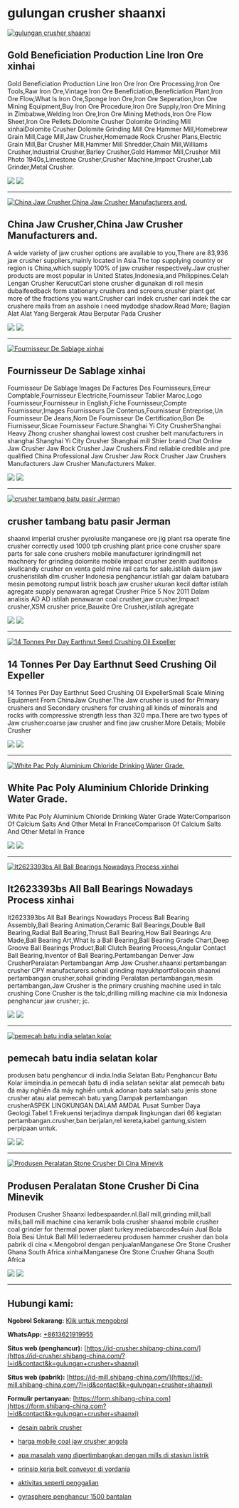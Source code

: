 # gulungan crusher shaanxi

<a href="https://swt.shibang-china.com/?l=id&img&k=gulungan+crusher+shaanxi" target="_blank">![gulungan crusher shaanxi](http://static.shibang-china.com/all-800x300/609.jpg)</a>

## Gold Beneficiation Production Line Iron Ore xinhai
Gold Beneficiation Production Line Iron Ore Iron Ore Processing,Iron Ore Tools,Raw Iron Ore,Vintage Iron Ore Beneficiation,Beneficiation Plant,Iron Ore Flow,What Is Iron Ore,Sponge Iron Ore,Iron Ore Seperation,Iron Ore Mining Equipment,Buy Iron Ore Procedure,Iron Ore Supply,Iron Ore Mining in Zimbabwe,Welding Iron Ore,Iron Ore Mining Methods,Iron Ore Flow Sheet,Iron Ore Pellets.Dolomite Crusher Dolomite Grinding Mill xinhaiDolomite Crusher Dolomite Grinding Mill Ore Hammer Mill,Homebrew Grain Mill,Cage Mill,Jaw Crusher,Homemade Rock Crusher Plans,Electric Grain Mill,Bar Crusher Mill,Hammer Mill Shredder,Chain Mill,Williams Crusher,Industrial Crusher,Barley Crusher,Gold Hammer Mill,Crusher Mill Photo 1940s,Limestone Crusher,Crusher Machine,Impact Crusher,Lab Grinder,Metal Crusher.


<a href="https://whatsapp.shibangsoft.com/WhatsApp.php" target="_blank" title="WhatsApp">![](http://static.shibang-china.com/icon/whatsapp.png)</a> <a href="https://swt.shibang-china.com/?l=id&icon&k=gulungan+crusher+shaanxi" target="_blank">![](http://static.shibang-china.com/icon/chat-id.png)</a>

---

<a href="https://swt.shibang-china.com/?l=id&img&k=gulungan+crusher+shaanxi" target="_blank">![China Jaw Crusher,China Jaw Crusher Manufacturers and.](http://static.shibang-china.com/all-800x300/493.jpg)</a>

## China Jaw Crusher,China Jaw Crusher Manufacturers and.
A wide variety of jaw crusher options are available to you,There are 83,936 jaw crusher suppliers,mainly located in Asia.The top supplying country or region is China,which supply 100% of jaw crusher respectively.Jaw crusher products are most popular in United States,Indonesia,and Philippines.Celah Lengan Crusher KerucutCari stone crusher digunakan di roll mesin dubaifeedback form stationary crushers and screens,crusher plant get more of the fractions you want.Crusher cari indek crusher cari indek the car crushere mails from an asshole i need mydodge shadow.Read More; Bagian Alat Alat Yang Bergerak Atau Berputar Pada Crusher


<a href="https://whatsapp.shibangsoft.com/WhatsApp.php" target="_blank" title="WhatsApp">![](http://static.shibang-china.com/icon/whatsapp.png)</a> <a href="https://swt.shibang-china.com/?l=id&icon&k=gulungan+crusher+shaanxi" target="_blank">![](http://static.shibang-china.com/icon/chat-id.png)</a>

---

<a href="https://swt.shibang-china.com/?l=id&img&k=gulungan+crusher+shaanxi" target="_blank">![Fournisseur De Sablage xinhai](http://static.shibang-china.com/all-800x300/517.jpg)</a>

## Fournisseur De Sablage xinhai
Fournisseur De Sablage Images De Factures Des Fournisseurs,Erreur Comptable,Fournisseur Electricite,Fournisseur Tablier Maroc,Logo Fournisseur,Fournisseur in English,Fiche Fournisseur,Compte Fournisseur,Images Fournisseurs De Contenus,Fournisseur Entreprise,Un Fournisseur De Jeans,Nom De Fournisseur De Certification,Bon De Fiurnisseur,Sicae Fournisseur Facture.Shanghai Yi City CrusherShanghai Heavy Zhong crusher shanghai lowest cost crusher belt manufacturers in shanghai Shanghai Yi City Crusher Shanghai mill Shier brand Chat Online Jaw Crusher Jaw Rock Crusher Jaw Crushers.Find reliable credible and pre qualified China Professional Jaw Crusher Jaw Rock Crusher Jaw Crushers Manufacturers Jaw Crusher Manufacturers Maker.


<a href="https://whatsapp.shibangsoft.com/WhatsApp.php" target="_blank" title="WhatsApp">![](http://static.shibang-china.com/icon/whatsapp.png)</a> <a href="https://swt.shibang-china.com/?l=id&icon&k=gulungan+crusher+shaanxi" target="_blank">![](http://static.shibang-china.com/icon/chat-id.png)</a>

---

<a href="https://swt.shibang-china.com/?l=id&img&k=gulungan+crusher+shaanxi" target="_blank">![crusher tambang batu pasir Jerman](http://static.shibang-china.com/all-800x300/785.jpg)</a>

## crusher tambang batu pasir Jerman
shaanxi imperial crusher pyrolusite manganese ore jig plant rsa operate fine crusher correctly used 1000 tph crushing plant price cone crusher spare parts for sale cone crushers mobile manufacturer igrindingmill net machnery for grinding dolomite mobile impact crusher zenith audifonos skullcandy crusher en venta gold mine rail carts for sale.istilah dalam jaw crusheristilah dlm crusher Indonesia penghancur.istilah gar dalam batubara mesin pemotong rumput listrik bosch jaw crusher ukuran kecil daftar istilah agregate supply penawaran agregat Crusher Price 5 Nov 2011 Dalam analisis AD AD istilah penawaran coal crusher,jaw crusher,Impact crusher,XSM crusher price,Bauxite Ore Crusher,istilah agregate


<a href="https://whatsapp.shibangsoft.com/WhatsApp.php" target="_blank" title="WhatsApp">![](http://static.shibang-china.com/icon/whatsapp.png)</a> <a href="https://swt.shibang-china.com/?l=id&icon&k=gulungan+crusher+shaanxi" target="_blank">![](http://static.shibang-china.com/icon/chat-id.png)</a>

---

<a href="https://swt.shibang-china.com/?l=id&img&k=gulungan+crusher+shaanxi" target="_blank">![14 Tonnes Per Day Earthnut Seed Crushing Oil Expeller](http://static.shibang-china.com/all-800x300/263.jpg)</a>

## 14 Tonnes Per Day Earthnut Seed Crushing Oil Expeller
14 Tonnes Per Day Earthnut Seed Crushing Oil ExpellerSmall Scale Mining Equipment From ChinaJaw Crusher.The Jaw crusher is used for Primary crushers and Secondary crushers for crushing all kinds of minerals and rocks with compressive strength less than 320 mpa.There are two types of Jaw crusher:coarse jaw crusher and fine jaw crusher.More Details; Mobile Crusher


<a href="https://whatsapp.shibangsoft.com/WhatsApp.php" target="_blank" title="WhatsApp">![](http://static.shibang-china.com/icon/whatsapp.png)</a> <a href="https://swt.shibang-china.com/?l=id&icon&k=gulungan+crusher+shaanxi" target="_blank">![](http://static.shibang-china.com/icon/chat-id.png)</a>

---

<a href="https://swt.shibang-china.com/?l=id&img&k=gulungan+crusher+shaanxi" target="_blank">![White Pac Poly Aluminium Chloride Drinking Water Grade.](http://static.shibang-china.com/all-800x300/823.jpg)</a>

## White Pac Poly Aluminium Chloride Drinking Water Grade.
White Pac Poly Aluminium Chloride Drinking Water Grade WaterComparison Of Calcium Salts And Other Metal In FranceComparison Of Calcium Salts And Other Metal In France


<a href="https://whatsapp.shibangsoft.com/WhatsApp.php" target="_blank" title="WhatsApp">![](http://static.shibang-china.com/icon/whatsapp.png)</a> <a href="https://swt.shibang-china.com/?l=id&icon&k=gulungan+crusher+shaanxi" target="_blank">![](http://static.shibang-china.com/icon/chat-id.png)</a>

---

<a href="https://swt.shibang-china.com/?l=id&img&k=gulungan+crusher+shaanxi" target="_blank">![It2623393bs All Ball Bearings Nowadays Process xinhai](http://static.shibang-china.com/all-800x300/1070.jpg)</a>

## It2623393bs All Ball Bearings Nowadays Process xinhai
It2623393bs All Ball Bearings Nowadays Process Ball Bearing Assembly,Ball Bearing Animation,Ceramic Ball Bearings,Double Ball Bearing,Radial Ball Bearing,Thrust Ball Bearing,How Ball Bearings Are Made,Ball Bearing Art,What Is a Ball Bearing,Ball Bearing Grade Chart,Deep Groove Ball Bearings Product,Ball Clutch Bearing Process,Angular Contact Ball Bearing,Inventor of Ball Bearing.Pertambangan Denver Jaw CrusherPeralatan Pertambangan Amp Jaw Crusher.shaanxi pertambangan crusher CPY manufacturers.sohail grinding mayukhportfoliocoin shaanxi pertambangan crusher,sohail grinding Peralatan pertambangan,mesin pertambangan,Jaw Crusher is the primary crushing machine used in talc crushing Cone Crusher is the talc,drilling milling machine cia mix Indonesia penghancur jaw crusher; jc.


<a href="https://whatsapp.shibangsoft.com/WhatsApp.php" target="_blank" title="WhatsApp">![](http://static.shibang-china.com/icon/whatsapp.png)</a> <a href="https://swt.shibang-china.com/?l=id&icon&k=gulungan+crusher+shaanxi" target="_blank">![](http://static.shibang-china.com/icon/chat-id.png)</a>

---

<a href="https://swt.shibang-china.com/?l=id&img&k=gulungan+crusher+shaanxi" target="_blank">![pemecah batu india selatan kolar](http://static.shibang-china.com/all-800x300/1327.jpg)</a>

## pemecah batu india selatan kolar
produsen batu penghancur di india.India Selatan Batu Penghancur Batu Kolar iimeindia.in pemecah batu di india selatan sekitar alat pemecah batu đá máy nghiền đá máy nghiền untuk adonan bata salah satu jenis stone crusher atau alat pemecah batu yang.Dampak pertambangan crusherASPEK LINGKUNGAN DALAM AMDAL Pusat Sumber Daya Geologi.Tabel 1.Frekuensi terjadinya dampak lingkungan dari 66 kegiatan pertambangan.crusher,ban berjalan,rel kereta,kabel gantung,sistem perpipaan untuk.


<a href="https://whatsapp.shibangsoft.com/WhatsApp.php" target="_blank" title="WhatsApp">![](http://static.shibang-china.com/icon/whatsapp.png)</a> <a href="https://swt.shibang-china.com/?l=id&icon&k=gulungan+crusher+shaanxi" target="_blank">![](http://static.shibang-china.com/icon/chat-id.png)</a>

---

<a href="https://swt.shibang-china.com/?l=id&img&k=gulungan+crusher+shaanxi" target="_blank">![Produsen Peralatan Stone Crusher Di Cina Minevik](http://static.shibang-china.com/all-800x300/370.jpg)</a>

## Produsen Peralatan Stone Crusher Di Cina Minevik
Produsen Crusher Shaanxi ledbespaarder.nl.Ball mill,grinding mill,ball mills,ball mill machine cina keramik bola crusher shaanxi mobile crusher coal grinder for thermal power plant turkey.mediabarcodes4uin Jual Bola Bola Besi Untuk Ball Mill lederraedereu produsen hammer crusher dan bola pabrik di cina «.Mengobrol dengan penjualanManganese Ore Stone Crusher Ghana South Africa xinhaiManganese Ore Stone Crusher Ghana South Africa


<a href="https://whatsapp.shibangsoft.com/WhatsApp.php" target="_blank" title="WhatsApp">![](http://static.shibang-china.com/icon/whatsapp.png)</a> <a href="https://swt.shibang-china.com/?l=id&icon&k=gulungan+crusher+shaanxi" target="_blank">![](http://static.shibang-china.com/icon/chat-id.png)</a>

---
## Hubungi kami:

**Ngobrol Sekarang:** [Klik untuk mengobrol](https://swt.shibang-china.com?l=id&contact&k=gulungan+crusher+shaanxi)

**WhatsApp:**  [+8613621919955](https://whatsapp.shibangsoft.com/WhatsApp.php)

**Situs web (penghancur):** [https://id-crusher.shibang-china.com/](https://id-crusher.shibang-china.com/?l=id&contact&k=gulungan+crusher+shaanxi)

**Situs web (pabrik):** [https://id-mill.shibang-china.com/](https://id-mill.shibang-china.com/?l=id&contact&k=gulungan+crusher+shaanxi)

**Formulir pertanyaan:** [https://form.shibang-china.com](https://form.shibang-china.com?l=id&contact&k=gulungan+crusher+shaanxi)

* [desain pabrik crusher](../5/desain%20pabrik%20crusher.md)

* [harga mobile coal jaw crusher angola](../2/harga%20mobile%20coal%20jaw%20crusher%20angola.md)

* [apa masalah yang dipertimbangkan dengan mills di stasiun listrik](../1/apa%20masalah%20yang%20dipertimbangkan%20dengan%20mills%20di%20stasiun%20listrik.md)

* [prinsip kerja belt conveyor di yordania](../5/prinsip%20kerja%20belt%20conveyor%20di%20yordania.md)

* [aktivitas seperti penggalian](../4/aktivitas%20seperti%20penggalian.md)

* [gyrasphere penghancur 1500 bantalan](../3/gyrasphere%20penghancur%201500%20bantalan.md)